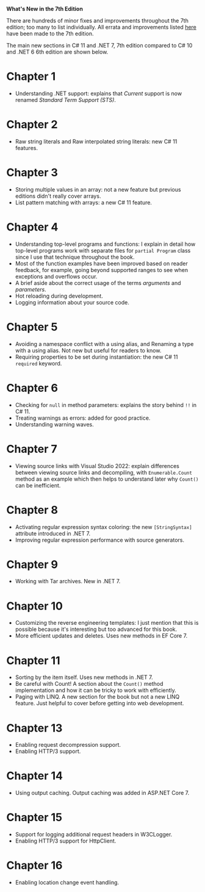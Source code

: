 **What's New in the 7th Edition**

There are hundreds of minor fixes and improvements throughout the 7th edition; too many to list individually. All errata and improvements listed [here](https://github.com/markjprice/cs10dotnet6/blob/main/docs/errata/README.md) have been made to the 7th edition. 

The main new sections in C# 11 and .NET 7, 7th edition compared to C# 10 and .NET 6 6th edition are shown below.

# Chapter 1

- Understanding .NET support: explains that *Current* support is now renamed *Standard Term Support (STS)*.

# Chapter 2

- Raw string literals and Raw interpolated string literals: new C# 11 features.

# Chapter 3

- Storing multiple values in an array: not a new feature but previous editions didn't really cover arrays.
- List pattern matching with arrays: a new C# 11 feature.

# Chapter 4

- Understanding top-level programs and functions: I explain in detail how top-level programs work with separate files for `partial Program` class since I use that technique throughout the book.
- Most of the function examples have been improved based on reader feedback, for example, going beyond supported ranges to see when exceptions and overflows occur.
- A brief aside about the correct usage of the terms *arguments* and *parameters*.
- Hot reloading during development.
- Logging information about your source code.

# Chapter 5

- Avoiding a namespace conflict with a using alias, and Renaming a type with a using alias. Not new but useful for readers to know.
- Requiring properties to be set during instantiation: the new C# 11 `required` keyword.

# Chapter 6

- Checking for `null` in method parameters: explains the story behind `!!` in C# 11.
- Treating warnings as errors: added for good practice.
- Understanding warning waves.

# Chapter 7

- Viewing source links with Visual Studio 2022: explain differences between viewing source links and decompiling, with `Enumerable.Count` method as an example which then helps to understand later why `Count()` can be inefficient.

# Chapter 8

- Activating regular expression syntax coloring: the new `[StringSyntax]` attribute introduced in .NET 7.
- Improving regular expression performance with source generators.

# Chapter 9

- Working with Tar archives. New in .NET 7.

# Chapter 10

- Customizing the reverse engineering templates: I just mention that this is possible because it's interesting but too advanced for this book.
- More efficient updates and deletes. Uses new methods in EF Core 7.

# Chapter 11

- Sorting by the item itself. Uses new methods in .NET 7.
- Be careful with Count! A section about the `Count()` method implementation and how it can be tricky to work with efficiently.
- Paging with LINQ. A new section for the book but not a new LINQ feature. Just helpful to cover before getting into web development.

# Chapter 13

- Enabling request decompression support.
- Enabling HTTP/3 support.

# Chapter 14

- Using output caching. Output caching was added in ASP.NET Core 7.

# Chapter 15

- Support for logging additional request headers in W3CLogger.
- Enabling HTTP/3 support for HttpClient.

# Chapter 16

- Enabling location change event handling.